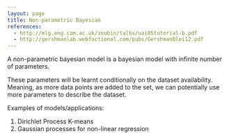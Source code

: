 ```yaml
---
layout: page
title: Non-parametric Bayesian
references:
  - http://mlg.eng.cam.ac.uk/zoubin/talks/uai05tutorial-b.pdf
  - http://gershmanlab.webfactional.com/pubs/GershmanBlei12.pdf
---
```

A non-parametric bayesian model is a bayesian model with infinite number of
parameters.

These parameters will be learnt conditionally on the dataset availability.
Meaning, as more data points are added to the set, we can potentially use more
parameters to describe the dataset.

Examples of models/applications:
1. Dirichlet Process K-means
2. Gaussian processes for non-linear regression
